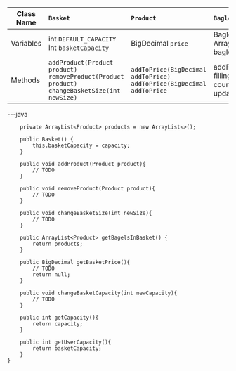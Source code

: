 | Class Name | `Basket`                                                                                               | `Product`                                                                  | `Bagle`                                                                     | `Coffee`                |
|------------|:-------------------------------------------------------------------------------------------------------|:---------------------------------------------------------------------------|:----------------------------------------------------------------------------|:------------------------|
| Variables  | int `DEFAULT_CAPACITY`<br/>int `basketCapacity`<br/>                                                   | BigDecimal `price`<br/>                                                    | BagleType `bagleType`<br/> ArrayList<FillingType> bagleFillingList          | CoffeeType `coffeeType` |
| Methods    | `addProduct(Product product)`<br/>`removeProduct(Product product)`<br/>`changeBasketSize(int newSize)` | `addToPrice(BigDecimal addToPrice)`<br/>`addToPrice(BigDecimal addToPrice` | addFilling(FillingType fillingType)<br/>countTotalPrice()<br/>updatePrice() | updatePrice()           |


---java
```
    private ArrayList<Product> products = new ArrayList<>();

    public Basket() {
        this.basketCapacity = capacity;
    }

    public void addProduct(Product product){
        // TODO
    }

    public void removeProduct(Product product){
        // TODO
    }

    public void changeBasketSize(int newSize){
        // TODO
    }

    public ArrayList<Product> getBagelsInBasket() {
        return products;
    }

    public BigDecimal getBasketPrice(){
        // TODO
        return null;
    }

    public void changeBasketCapacity(int newCapacity){
        // TODO
    }

    public int getCapacity(){
        return capacity;
    }

    public int getUserCapacity(){
        return basketCapacity;
    }
}
```
